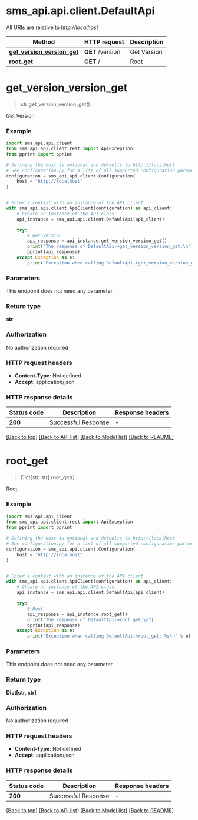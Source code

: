 # sms_api.api.client.DefaultApi

All URIs are relative to *http://localhost*

Method | HTTP request | Description
------------- | ------------- | -------------
[**get_version_version_get**](DefaultApi.md#get_version_version_get) | **GET** /version | Get Version
[**root_get**](DefaultApi.md#root_get) | **GET** / | Root


# **get_version_version_get**
> str get_version_version_get()

Get Version

### Example


```python
import sms_api.api.client
from sms_api.api.client.rest import ApiException
from pprint import pprint

# Defining the host is optional and defaults to http://localhost
# See configuration.py for a list of all supported configuration parameters.
configuration = sms_api.api.client.Configuration(
    host = "http://localhost"
)


# Enter a context with an instance of the API client
with sms_api.api.client.ApiClient(configuration) as api_client:
    # Create an instance of the API class
    api_instance = sms_api.api.client.DefaultApi(api_client)

    try:
        # Get Version
        api_response = api_instance.get_version_version_get()
        print("The response of DefaultApi->get_version_version_get:\n")
        pprint(api_response)
    except Exception as e:
        print("Exception when calling DefaultApi->get_version_version_get: %s\n" % e)
```



### Parameters

This endpoint does not need any parameter.

### Return type

**str**

### Authorization

No authorization required

### HTTP request headers

 - **Content-Type**: Not defined
 - **Accept**: application/json

### HTTP response details

| Status code | Description | Response headers |
|-------------|-------------|------------------|
**200** | Successful Response |  -  |

[[Back to top]](#) [[Back to API list]](../README.md#documentation-for-api-endpoints) [[Back to Model list]](../README.md#documentation-for-models) [[Back to README]](../README.md)

# **root_get**
> Dict[str, str] root_get()

Root

### Example


```python
import sms_api.api.client
from sms_api.api.client.rest import ApiException
from pprint import pprint

# Defining the host is optional and defaults to http://localhost
# See configuration.py for a list of all supported configuration parameters.
configuration = sms_api.api.client.Configuration(
    host = "http://localhost"
)


# Enter a context with an instance of the API client
with sms_api.api.client.ApiClient(configuration) as api_client:
    # Create an instance of the API class
    api_instance = sms_api.api.client.DefaultApi(api_client)

    try:
        # Root
        api_response = api_instance.root_get()
        print("The response of DefaultApi->root_get:\n")
        pprint(api_response)
    except Exception as e:
        print("Exception when calling DefaultApi->root_get: %s\n" % e)
```



### Parameters

This endpoint does not need any parameter.

### Return type

**Dict[str, str]**

### Authorization

No authorization required

### HTTP request headers

 - **Content-Type**: Not defined
 - **Accept**: application/json

### HTTP response details

| Status code | Description | Response headers |
|-------------|-------------|------------------|
**200** | Successful Response |  -  |

[[Back to top]](#) [[Back to API list]](../README.md#documentation-for-api-endpoints) [[Back to Model list]](../README.md#documentation-for-models) [[Back to README]](../README.md)

